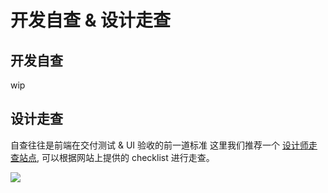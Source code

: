 # 开发自查 & 设计走查

## 开发自查

wip

## 设计走查

自查往往是前端在交付测试 & UI 验收的前一道标准 这里我们推荐一个 [设计师走查站点](https://dc.uxlib.net), 可以根据网站上提供的 checklist 进行走查。

![](https://cdn.dev-one.cn/ui-check.png)
